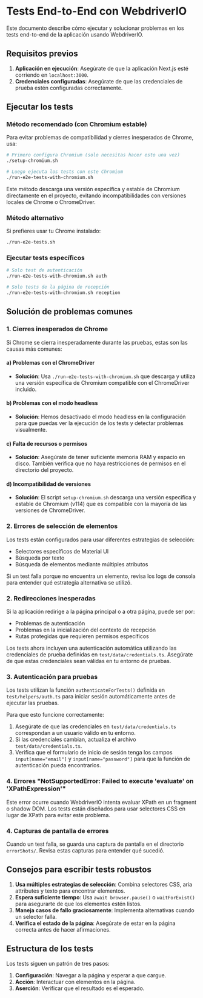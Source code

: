 # Tests End-to-End con WebdriverIO

Este documento describe cómo ejecutar y solucionar problemas en los tests end-to-end de la aplicación usando WebdriverIO.

## Requisitos previos

1. **Aplicación en ejecución**: Asegúrate de que la aplicación Next.js esté corriendo en `localhost:3000`.
2. **Credenciales configuradas**: Asegúrate de que las credenciales de prueba estén configuradas correctamente.

## Ejecutar los tests

### Método recomendado (con Chromium estable)
Para evitar problemas de compatibilidad y cierres inesperados de Chrome, usa:

```bash
# Primero configura Chromium (solo necesitas hacer esto una vez)
./setup-chromium.sh

# Luego ejecuta los tests con este Chromium
./run-e2e-tests-with-chromium.sh
```

Este método descarga una versión específica y estable de Chromium directamente en el proyecto, evitando incompatibilidades con versiones locales de Chrome o ChromeDriver.

### Método alternativo
Si prefieres usar tu Chrome instalado:

```bash
./run-e2e-tests.sh
```

### Ejecutar tests específicos

```bash
# Solo test de autenticación
./run-e2e-tests-with-chromium.sh auth

# Solo tests de la página de recepción
./run-e2e-tests-with-chromium.sh reception
```

## Solución de problemas comunes

### 1. Cierres inesperados de Chrome

Si Chrome se cierra inesperadamente durante las pruebas, estas son las causas más comunes:

#### a) Problemas con el ChromeDriver
- **Solución**: Usa `./run-e2e-tests-with-chromium.sh` que descarga y utiliza una versión específica de Chromium compatible con el ChromeDriver incluido.

#### b) Problemas con el modo headless
- **Solución**: Hemos desactivado el modo headless en la configuración para que puedas ver la ejecución de los tests y detectar problemas visualmente.

#### c) Falta de recursos o permisos
- **Solución**: Asegúrate de tener suficiente memoria RAM y espacio en disco. También verifica que no haya restricciones de permisos en el directorio del proyecto.

#### d) Incompatibilidad de versiones
- **Solución**: El script `setup-chromium.sh` descarga una versión específica y estable de Chromium (v114) que es compatible con la mayoría de las versiones de ChromeDriver.

### 2. Errores de selección de elementos

Los tests están configurados para usar diferentes estrategias de selección:
- Selectores específicos de Material UI
- Búsqueda por texto
- Búsqueda de elementos mediante múltiples atributos

Si un test falla porque no encuentra un elemento, revisa los logs de consola para entender qué estrategia alternativa se utilizó.

### 2. Redirecciones inesperadas

Si la aplicación redirige a la página principal o a otra página, puede ser por:
- Problemas de autenticación
- Problemas en la inicialización del contexto de recepción
- Rutas protegidas que requieren permisos específicos

Los tests ahora incluyen una autenticación automática utilizando las credenciales de prueba definidas en `test/data/credentials.ts`. Asegúrate de que estas credenciales sean válidas en tu entorno de pruebas.

### 3. Autenticación para pruebas

Los tests utilizan la función `authenticateForTests()` definida en `test/helpers/auth.ts` para iniciar sesión automáticamente antes de ejecutar las pruebas. 

Para que esto funcione correctamente:
1. Asegúrate de que las credenciales en `test/data/credentials.ts` correspondan a un usuario válido en tu entorno.
2. Si las credenciales cambian, actualiza el archivo `test/data/credentials.ts`.
3. Verifica que el formulario de inicio de sesión tenga los campos `input[name="email"]` y `input[name="password"]` para que la función de autenticación pueda encontrarlos.

### 4. Errores "NotSupportedError: Failed to execute 'evaluate' on 'XPathExpression'"

Este error ocurre cuando WebdriverIO intenta evaluar XPath en un fragment o shadow DOM. Los tests están diseñados para usar selectores CSS en lugar de XPath para evitar este problema.

### 4. Capturas de pantalla de errores

Cuando un test falla, se guarda una captura de pantalla en el directorio `errorShots/`. Revisa estas capturas para entender qué sucedió.

## Consejos para escribir tests robustos

1. **Usa múltiples estrategias de selección**: Combina selectores CSS, aria attributes y texto para encontrar elementos.
2. **Espera suficiente tiempo**: Usa `await browser.pause()` o `waitForExist()` para asegurarte de que los elementos estén listos.
3. **Maneja casos de fallo graciosamente**: Implementa alternativas cuando un selector falla.
4. **Verifica el estado de la página**: Asegúrate de estar en la página correcta antes de hacer afirmaciones.

## Estructura de los tests

Los tests siguen un patrón de tres pasos:

1. **Configuración**: Navegar a la página y esperar a que cargue.
2. **Acción**: Interactuar con elementos en la página.
3. **Aserción**: Verificar que el resultado es el esperado.
